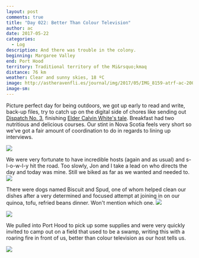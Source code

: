 ```yaml
---
layout: post
comments: true
title: "Day 022: Better Than Colour Television"
author: ac
date: 2017-05-22
categories:
  - Log
description: And there was trouble in the colony.
beginning: Margaree Valley 
end: Port Hood
territory: Traditional territory of the Mi&rsquo;kmaq 
distance: 76 km
weather: Clear and sunny skies, 18 ºC
image: http://astheravenfli.es/journal/img/2017/05/IMG_8159-atrf-ac-2000-web.jpg
image-sm:
---
```


Picture perfect day for being outdoors, we got up early to read and write, back-up files, try to catch up on the digital side of chores like sending out [Dispatch No. 3](http://mailchi.mp/d379c437fc24/as-the-raven-flies-dispatch-2437677), finishing [Elder Calvin White's tale](http://astheravenfli.es/journal/2017/05/21/calvin-white-mikmaq-elder/). Breakfast had two nutritious and delicious courses. Our stint in Nova Scotia feels very short so we've got a fair amount of coordination to do in regards to lining up interviews. 

<img src="http://astheravenfli.es/journal/img/2017/05/IMG_8135-atrf-ac-2000-web.jpg">

We were very fortunate to have incredible hosts (again and as usual) and s-l-o-w-l-y hit the road. Too slowly, Jon and I take a lead on who directs the day and today was mine. Still we biked as far as we wanted and needed to.
<img src="http://astheravenfli.es/journal/img/2017/05/IMG_8138-atrf-ac-2000-web.jpg">

There were dogs named Biscuit and Spud, one of whom helped clean our dishes after a very determined and focused attempt at joining in on our quinoa, tofu, refried beans dinner. Won't mention which one.
<img src="http://astheravenfli.es/journal/img/2017/05/IMG_8149-atrf-ac-2000-web.jpg">

<img src="http://astheravenfli.es/journal/img/2017/05/IMG_8157-atrf-ac-2000-web.jpg">

We pulled into Port Hood to pick up some supplies and were very quickly invited to camp out on a field that used to be a swamp, writing this with a roaring fire in front of us, better than colour television as our host tells us. 

<img src="http://astheravenfli.es/journal/img/2017/05/IMG_8156-atrf-ac-2000-web.jpg">



